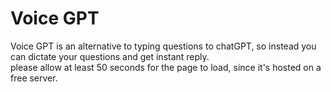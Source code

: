 # Voice GPT
Voice GPT is an alternative to typing questions to chatGPT, so instead you can dictate your questions and get instant reply.     
please allow at least 50 seconds for the page to load, since it's hosted on a free server.  

